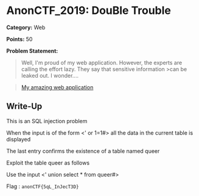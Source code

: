 # AnonCTF_2019: DouBle Trouble

**Category:** Web

**Points:** 50

**Problem Statement:**

>Well, I'm proud of my web application. However, the experts are calling the effort lazy. They say that sensitive information >can be leaked out. I wonder....

>[My amazing web application ](https://anonctf.000webhostapp.com/DouBletrouble.php)

## Write-Up

This is an SQL injection problem

When the input is of the form <' or 1=1#> all the data in the current table is displayed

The last entry confirms the existence of a table named queer

Exploit the table queer as follows

Use the input <' union select * from queer#>

Flag : `anonCTF{5qL_InJecT3D}`
